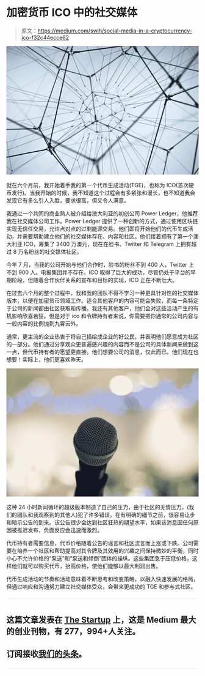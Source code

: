 # 加密货币 ICO 中的社交媒体

> 原文：<https://medium.com/swlh/social-media-in-a-cryptocurrency-ico-f32c44ecce62>

![](img/bda701d4c082c11567ccdbfe80710dd4.png)

就在六个月前，我开始着手我的第一个代币生成活动(TGE)，也称为 ICO(首次硬币发行)。当我开始的时候，我不知道这个过程会有多紧张和漫长，也不知道我会发现它有多么引人入胜，要求很高，但又令人满意。

我通过一个共同的商业熟人被介绍给澳大利亚的初创公司 Power Ledger，他推荐我在社交媒体公司工作。Power Ledger 提供了一种创新的方式，通过使用区块链实现无信任交易，允许点对点的过剩能源交易。他们即将开始他们的代币生成活动，并需要帮助建立他们的社交媒体存在、内容和社区。他们接着拥有了第一个澳大利亚 ICO，筹集了 3400 万澳元，现在在脸书、Twitter 和 Telegram 上拥有超过 8 万名粉丝的社交媒体社区。

今年 7 月，当我的公司开始与他们合作时，脸书的粉丝不到 400 人，Twitter 上不到 900 人。电报集团并不存在。ICO 取得了巨大的成功，尽管仍处于平台的早期阶段，但随着合作伙伴关系的宣布和目标的实现，ICO 正在不断壮大。

在过去六个月的整个过程中，我和我的团队不得不学习一种更具针对性的社交媒体版本，以便在加密货币领域工作。适合其他客户的内容可能会失败，而每一条特定于公司的新闻都由社区获取和传播。我还有其他客户，他们会对这些活动产生的有机影响欣喜若狂。但是对于 ico 和令牌持有者来说，你需要把你通常的公司内容与一般内容的比例抛到九霄云外。

通常，更主流的企业热衷于将自己描绘成企业的好公民，并表明他们愿意成为社区的一部分。他们通过分享观众更普遍感兴趣的内容而不是公司的具体新闻来做到这一点，但代币持有者的愿望更直接。他们想要公司的消息，仅此而已。他们现在也想要！实际上，他们更喜欢昨天。

![](img/40b2f5c0c29868a1fbe12a31e0be4e4b.png)

这种 24 小时新闻循环的超级版本制造了自己的压力，由于社区的无情压力，(我们的团队和我观察到的其他人)犯了许多错误。在有明确的细节之前，很容易让步和暗示公告的到来。该公告很少会达到社区狂热的期望水平，如果该消息因任何原因被推迟发布，负面反应会迅速而激烈。

代币持有者需要信息，代币价格随着公告的谣言和社区流言而上涨或下跌。公司需要在培养一个社区和帮助提高对其令牌及其效用的兴趣之间保持微妙的平衡，同时小心不允许价格的“泵送”和“泵送和倾倒”团体的操纵。这些集团急于压低价格，这样他们就可以购买代币，抬高价格，使他们能够以最大利润出售。

代币生成活动的节奏和活动意味着不断思考和改变策略，以融入快速发展的格局，但通过响应和沟通努力建立社交媒体受众，会带来更成功的 TGE 和参与式社区。

![](img/731acf26f5d44fdc58d99a6388fe935d.png)

## 这篇文章发表在 [The Startup](https://medium.com/swlh) 上，这是 Medium 最大的创业刊物，有 277，994+人关注。

## 订阅接收[我们的头条](http://growthsupply.com/the-startup-newsletter/)。

![](img/731acf26f5d44fdc58d99a6388fe935d.png)